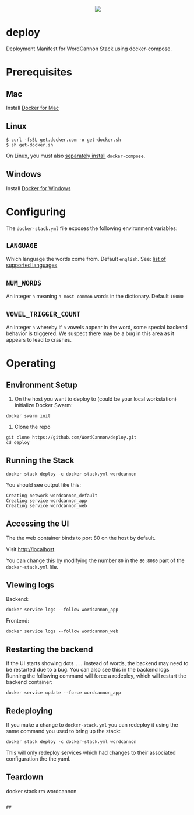 <center><img src="https://user-images.githubusercontent.com/1438478/44830275-d41f3980-abd5-11e8-91a4-fa088c197c25.png"></center>


# deploy

Deployment Manifest for WordCannon Stack using docker-compose.

# Prerequisites

## Mac

Install [Docker for Mac](https://download.docker.com/mac/stable/Docker.dmg)

## Linux

```
$ curl -fsSL get.docker.com -o get-docker.sh
$ sh get-docker.sh
```

On Linux, you must also [separately install](https://docs.docker.com/compose/install/) `docker-compose`.  
## Windows

Install [Docker for Windows](https://download.docker.com/win/stable/Docker%20for%20Windows%20Installer.exe)

# Configuring

The `docker-stack.yml` file exposes the following environment variables:

## `LANGUAGE`

Which language the words come from.  Default `english`.  See: [list of supported languages](https://github.com/WordCannon/service#supported-languages)

## `NUM_WORDS`

An integer `n` meaning `n most common` words in the dictionary.  Default `10000`

## `VOWEL_TRIGGER_COUNT`

An integer `n` whereby if `n` vowels appear in the word, some special backend behavior is triggered.  We suspect there may be a bug in this area as it appears to lead to crashes.

# Operating

## Environment Setup

1. On the host you want to deploy to (could be your local workstation) initialize Docker Swarm:

```
docker swarm init
```

1. Clone the repo

```
git clone https://github.com/WordCannon/deploy.git
cd deploy
```

## Running the Stack

```
docker stack deploy -c docker-stack.yml wordcannon
```

You should see output like this:

```
Creating network wordcannon_default
Creating service wordcannon_app
Creating service wordcannon_web
```

## Accessing the UI

The the web container binds to port 80 on the host by default.  

Visit [http://localhost](http://localhost)

You can change this by modifying the number `80` in the `80:8080` part of the `docker-stack.yml` file.

## Viewing logs

Backend:

```
docker service logs --follow wordcannon_app
```

Frontend:

```
docker service logs --follow wordcannon_web
```

## Restarting the backend

If the UI starts showing dots `...` instead of words, the backend may need to be restarted due to a bug.  You can also see this in the backend logs  Running the following command will force a redeploy, which will restart the backend container:

```
docker service update --force wordcannon_app
```

## Redeploying

If you make a change to `docker-stack.yml` you can redeploy it using the same command you used to bring up the stack:

```
docker stack deploy -c docker-stack.yml wordcannon
```

This will only redeploy services which had changes to their associated configuration the the yaml.

## Teardown

docker stack rm wordcannon
```

## 
